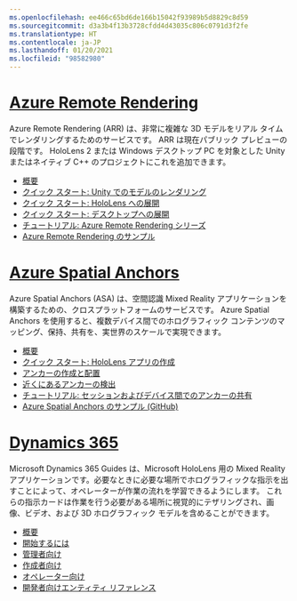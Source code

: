 ```yaml
---
ms.openlocfilehash: ee466c65bd6de166b15042f93989b5d8829c8d59
ms.sourcegitcommit: d3a3b4f13b3728cfdd4d43035c806c0791d3f2fe
ms.translationtype: HT
ms.contentlocale: ja-JP
ms.lasthandoff: 01/20/2021
ms.locfileid: "98582980"
---
```

# <a name="azure-remote-rendering"></a>[Azure Remote Rendering](#tab/arr)

Azure Remote Rendering (ARR) は、非常に複雑な 3D モデルをリアル タイムでレンダリングするためのサービスです。 ARR は現在パブリック プレビューの段階です。 HoloLens 2 または Windows デスクトップ PC を対象とした Unity またはネイティブ C++ のプロジェクトにこれを追加できます。

* [概要](/azure/remote-rendering/overview/about) 
* [クイック スタート: Unity でのモデルのレンダリング](/azure/remote-rendering/quickstarts/render-model) 
* [クイック スタート: HoloLens への展開](/azure/remote-rendering/quickstarts/deploy-to-hololens) 
* [クイック スタート: デスクトップへの展開](/azure/remote-rendering/quickstarts/deploy-to-desktop) 
* [チュートリアル: Azure Remote Rendering シリーズ](/azure/remote-rendering/tutorials/unity/tutorial-landing) 
* [Azure Remote Rendering のサンプル](/azure/remote-rendering/samples/showcase-app)

# <a name="azure-spatial-anchors"></a>[Azure Spatial Anchors](#tab/asa)

Azure Spatial Anchors (ASA) は、空間認識 Mixed Reality アプリケーションを構築するための、クロスプラットフォームのサービスです。 Azure Spatial Anchors を使用すると、複数デバイス間でのホログラフィック コンテンツのマッピング、保持、共有を、実世界のスケールで実現できます。

* [概要](/azure/spatial-anchors/overview) 
* [クイック スタート: HoloLens アプリの作成](/azure/spatial-anchors/quickstarts/get-started-unity-hololens) 
* [アンカーの作成と配置](/azure/spatial-anchors/how-tos/create-locate-anchors-unity) 
* [近くにあるアンカーの検出](/azure/spatial-anchors/how-tos/set-up-coarse-reloc-unity)
* [チュートリアル: セッションおよびデバイス間でのアンカーの共有](/azure/spatial-anchors/tutorials/tutorial-share-anchors-across-devices?tabs=VS%2cAndroid)  
* [Azure Spatial Anchors のサンプル (GitHub)](https://github.com/Azure/azure-spatial-anchors-samples) 

# <a name="dynamics-365"></a>[Dynamics 365](#tab/D365)

Microsoft Dynamics 365 Guides は、Microsoft HoloLens 用の Mixed Reality アプリケーションです。必要なときに必要な場所でホログラフィックな指示を出すことによって、オペレーターが作業の流れを学習できるようにします。 これらの指示カードは作業を行う必要がある場所に視覚的にテザリングされ、画像、ビデオ、および 3D ホログラフィック モデルを含めることができます。

* [概要](/dynamics365/mixed-reality/guides/) 
* [開始するには](/dynamics365/mixed-reality/guides/get-started) 
* [管理者向け](/dynamics365/mixed-reality/guides/setup)
* [作成者向け](/dynamics365/mixed-reality/guides/authoring-overview) 
* [オペレーター向け](/dynamics365/mixed-reality/guides/operator-overview) 
* [開発者向けエンティティ リファレンス](/dynamics365/mixed-reality/guides/developer-entity-reference)